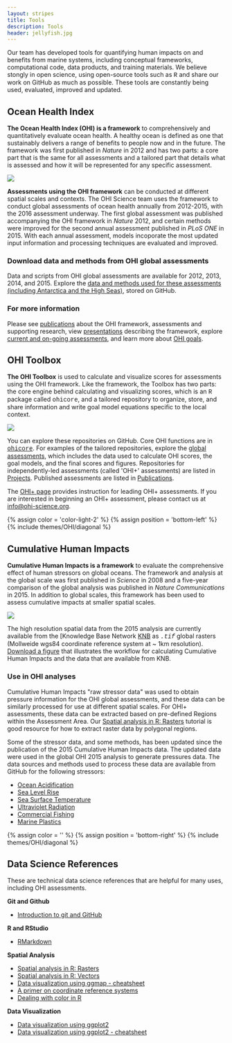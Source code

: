 ```yaml
---
layout: stripes
title: Tools
description: Tools
header: jellyfish.jpg
---
```


Our team has developed tools for quantifying human impacts on and benefits from marine systems, including conceptual frameworks, computational code, data products, and training materials. We believe stongly in open science, using open-source tools such as <font face="courier">R</font> and share our work on GitHub as much as possible. These tools are constantly being used, evaluated, improved and updated. 

## Ocean Health Index 

**The Ocean Health Index (OHI) is a framework** to comprehensively and quantitatively evaluate ocean health. A healthy ocean is defined as one that sustainably delivers a range of benefits to people now and in the future. The framework was first published in *Nature* in 2012 and has two parts: a core part that is the same for all assessments and a tailored part that details what is assessed and how it will be represented for any specific assessment. 

![](https://docs.google.com/drawings/d/1lDG36M2pBJ-7cQ4qwp2KB8lETIJtMjeqQPst20z8n6M/pub?h=150)

**Assessments using the OHI framework** can be conducted at different spatial scales and contexts. The OHI Science team uses the framework to conduct global assessments of ocean health annually from 2012-2015, with the 2016 assessment underway. The first global assessment was published accompanying the OHI framework in *Nature* 2012, and certain methods were improved for the second annual assessment published in *PLoS ONE* in 2015. With each annual assessment, models incoporate the most updated input information and processing techniques are evaluated and improved. 

### Download data and methods from OHI global assessments

Data and scripts from OHI global assessments are available for 2012, 2013, 2014, and 2015. Explore the <a href="https://github.com/OHI-Science/ohi-global/releases" target="_blank">data and methods used for these assessments (including Antarctica and the High Seas)</a>, stored on GitHub. 

### For more information 

Please see [publications](/resources/publications) about the OHI framework, assessments and supporting research, view [presentations](/resources/downloads) describing the framework, explore [current and on-going assessments](/projects), and learn more about [OHI goals](/goals).


## OHI Toolbox

**The OHI Toolbox** is used to calculate and visualize scores for assessments using the OHI framework. Like the framework, the Toolbox has two parts: the core engine behind calculating and visualizing scores, which is an <font face="courier">R</font> package called <font face="courier">ohicore</font>, and a tailored repository to organize, store, and share information and write goal model equations specific to the local context.

![](https://docs.google.com/drawings/d/1wGK68NRn5bmhZo_gC2A9sx-AcpIZHVp45ID5_HQKVJ0/pub?h=150)

You can explore these repositories on GitHub. Core OHI functions are in <a href="https://github.com/OHI-Science/ohicore" target="_blank"><font face="courier">ohicore</font></a>. For examples of the tailored repositories, explore the <a href="https://github.com/OHI-Science/ohi-global/releases" target="_blank">global assessments</a>, which includes the data used to calculate OHI scores, the goal models, and the final scores and figures. Repositories for independently-led assessments (called 'OHI+' assessments) are listed in [Projects](/projects). Published assessments are listed in [Publications](/resources/publications).

The [OHI+ page](/phases) provides instruction for leading OHI+ assessments. If you are interested in beginning an OHI+ assessment, please contact us at info@ohi-science.org.

{% assign color = 'color-light-2' %}
{% assign position = 'bottom-left' %}
{% include themes/OHI/diagonal %}


## Cumulative Human Impacts

**Cumulative Human Impacts is a framework** to evaluate the comprehensive effect of human stressors on global oceans. The framework and analysis at the global scale was first published in *Science* in 2008 and a five-year comparison of the global analysis was published in *Nature Communications* in 2015. In addition to global scales, this framework has been used to assess cumulative impacts at smaller spatial scales.

![](https://docs.google.com/drawings/d/1kfkfZ6wcRalYYsd5bzIcp7jk2B9TmQMnom1ySwUMVZQ/pub?w=576&h=96)

The high resolution spatial data from the 2015 analysis are currently available from the [Knowledge Base Network <a href="https://knb.ecoinformatics.org/#view/doi:10.5063/F19Z92TW" target="_blank">KNB</a> as *<font face="courier">.tif</font>* global rasters (Mollweide wgs84 coordinate reference system at ~ 1km resolution). [Download a figure](https://github.com/OHI-Science/ohi-science.github.io/raw/dev/assets/downloads/other/CHI_workflow.pdf) that illustrates the workflow for calculating Cumulative Human Impacts and the data that are available from KNB.


### Use in OHI analyses
Cumulative Human Impacts "raw stressor data" was used to obtain pressure information for the OHI global assessments, and these data can be similarly processed for use at different spatial scales. For OHI+ assessments, these data can be extracted based on pre-defined Regions within the Assessment Area. Our <a href="https://cdn.rawgit.com/eco-data-science/spatial-analysis-R/master/intro_spatial_data_R.html" target="_blank">Spatial analysis in R: Rasters</a> tutorial is good resource for how to extract raster data by polygonal regions.

Some of the stressor data, and some methods, has been updated since the publication of the 2015 Cumulative Human Impacts data. The updated data were used in the global OHI 2015 analysis to generate pressures data. The data sources and methods used to process these data are available from GitHub for the following stressors:  

- <a href="https://github.com/OHI-Science/ohiprep/tree/master/globalprep/prs_oa/v2016" target="_blank">Ocean Acidification</a>
- <a href="https://github.com/OHI-Science/ohiprep/tree/master/globalprep/prs_slr/v2016" target="_blank">Sea Level Rise</a>  
- <a href="https://github.com/OHI-Science/ohiprep/tree/master/globalprep/prs_sst/v2016" target="_blank">Sea Surface Temperature</a>  
- <a href="https://github.com/OHI-Science/ohiprep/tree/master/globalprep/prs_uv/v2016" target="_blank">Ultraviolet Radiation</a>  
- <a href="https://github.com/OHI-Science/ohiprep/tree/master/globalprep/prs_fish/v2016" target="_blank">Commercial Fishing</a>  
- <a href="https://github.com/OHI-Science/ohiprep/tree/master/globalprep/cw_pressure_trash/v2015" target="_blank">Marine Plastics</a>  



{% assign color = '' %}
{% assign position = 'bottom-right' %}
{% include themes/OHI/diagonal %}



## Data Science References
These are technical data science references that are helpful for many uses, including OHI assessments.

**Git and Github**  
- <a href="https://github.com/eco-data-science/github-intro" target="_blank">Introduction to git and GitHub</a>  

**R and RStudio**  
- <a href="https://github.com/eco-data-science/rmarkdown_R" target="_blank">RMarkdown</a>   

**Spatial Analysis**  
- <a href="https://github.com/eco-data-science/spatial-analysis-R#introduction-to-spatial-analysis-in-r" target="_blank">Spatial analysis in R: Rasters</a>  
- <a href="https://github.com/eco-data-science/spatial_analysis2_R#r-spatial-analysis-workshop-vectors-polygons-and-shapefiles" target="_blank">Spatial analysis in R: Vectors</a>  
- [Data visualization using ggmap - cheatsheet](https://github.com/OHI-Science/ohi-science.github.io/raw/3c6babb40348e62b322abadad086ece565411adf/assets/downloads/other/ggmapCheatsheet.pdf)  
- [A primer on coordinate reference systems](https://github.com/OHI-Science/ohi-science.github.io/raw/dev/assets/downloads/other/CRS.pdf)  
- [Dealing with color in R](https://github.com/OHI-Science/ohi-science.github.io/raw/dev/assets/downloads/other/ColorDec82015.pdf)  


**Data Visualization**  
- <a href="https://rawgit.com/eco-data-science/VisualizingData/master/ggplot2_intro.html" target="_blank">Data visualization using ggplot2</a>  
- [Data visualization using ggplot2 - cheatsheet](https://github.com/OHI-Science/ohi-science.github.io/raw/dev/assets/downloads/other/ggplot2%20cheatsheet%20v2.pdf)



